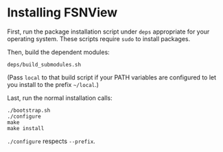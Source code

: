 # Installing FSNView

First, run the package installation script under `deps` appropriate for your operating system.  These scripts require `sudo` to install packages.

Then, build the dependent modules:

    deps/build_submodules.sh

(Pass `local` to that build script if your PATH variables are configured to let you install to the prefix `~/local`.)

Last, run the normal installation calls:

    ./bootstrap.sh
    ./configure
    make
    make install

`./configure` respects `--prefix`.
